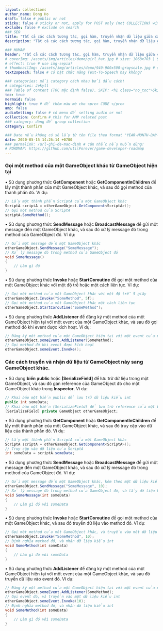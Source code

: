 ```yaml
---
layout: collections
author_name: Dong Ho
draft: false # public or not
sticky: false # sticky or not, apply for POST only (not COLLECTION) with including thumbnailImg
exclude: false # exclude on search
### SEO
title: "Tất cả các cách tương tác, gọi hàm, truyền nhận dữ liệu giữa các GameObject"
description: "Tất cả các cách tương tác, gọi hàm, truyền nhận dữ liệu giữa các GameObject"

### HUMAN
header: "Tất cả các cách tương tác, gọi hàm, truyền nhận dữ liệu giữa các GameObject"
# coverImg: /assets/img/articles/demo/girl_hat.jpg # size: 1068x703 | 900x500 | 600x400
# effect: true # use img-sepia?
# thumbnailImg: /assets/img/articles/demo/940-900x500-grayscale.jpg # size: 900x500 | 600x400
text2speech: false # có bật chức năng Text-To-Speech hay không?

### categories: mỗi category cách nhau bởi dấu cách!
# categories: Jekyll
### Table of content (TOC mặc định false), SKIP: <h1 class="no_toc">Skip toc</h1> hoặc <div class="no_toc_section">
toc: true
mermaid: false
highlight: true # để thêm màu mè cho <pre> CODE </pre>
amp: false
audioSetting: false # có menu để setting audio or not
collection: Confirm # this for AMP related post
### category: dùng để group collection
category: Confirm

### Date nếu không có sẽ lấy từ tên file theo format "YEAR-MONTH-DAY-title.md"
date: 2020-05-15 14:26:14 +0700
### permalink: /url-ghi-de-mac-dinh # cân nhắc nếu muốn dùng!
# ROADMAP: https://github.com/utilForever/game-developer-roadmap
---
```


### Gọi một method của một GameObject khác từ GameObject hiện tại

•  Sử dụng phương thức **GetComponent** hoặc **GetComponentInChildren** để lấy một thành phần của một GameObject khác, và sau đó gọi method của thành phần đó. Ví dụ:<br>
```csharp
// Lấy một thành phần ScriptA của một GameObject khác
ScriptA scriptA = otherGameObject.GetComponent<ScriptA>();
// Gọi một method của ScriptA
scriptA.SomeMethod();
```

•  Sử dụng phương thức **SendMessage** hoặc **BroadcastMessage** để gửi một message đến một GameObject khác, và sau đó xử lý message đó trong method của GameObject đó. Ví dụ:<br>
```csharp
// Gửi một message đến một GameObject khác
otherGameObject.SendMessage("SomeMessage");
// Xử lý message đó trong method của GameObject đó
void SomeMessage()
{
	// Làm gì đó
}
```

•  Sử dụng phương thức **Invoke** hoặc **StartCoroutine** để gọi một method của một GameObject khác với một độ trễ hoặc một cách liên tục. Ví dụ:<br>
```csharp
// Gọi một method của một GameObject khác với một độ trễ 5 giây
otherGameObject.Invoke("SomeMethod", 5f);
// Gọi một method của một GameObject khác một cách liên tục
otherGameObject.StartCoroutine("SomeMethod");
```

•  Sử dụng phương thức **AddListener** để đăng ký một method của một GameObject hiện tại với một event của một GameObject khác, và sau đó gọi method đó khi event được kích hoạt. Ví dụ:<br>
```csharp
// Đăng ký một method của một GameObject hiện tại với một event của một GameObject khác
otherGameObject.someEvent.AddListener(SomeMethod);
// Gọi method đó khi event được kích hoạt
otherGameObject.someEvent.Invoke();
```

### Các cách truyền và nhận dữ liệu từ GameObject này sang GameObject khác.

•  Sử dụng **biến public** hoặc **[SerializeField]** để lưu trữ dữ liệu trong một GameObject, và sau đó gán reference của GameObject đó cho một GameObject khác trong **Inspector**. Ví dụ:<br>
```csharp
// Khai báo một biến public để lưu trữ dữ liệu kiểu int
public int someData;
// Khai báo một biến [SerializeField] để lưu trữ reference của một GameObject khác
[SerializeField] private GameObject otherGameObject;
```

•  Sử dụng phương thức **GetComponent** hoặc **GetComponentInChildren** để lấy một thành phần của một GameObject khác, và sau đó truy cập vào dữ liệu của thành phần đó. Ví dụ:<br>
```csharp
// Lấy một thành phần ScriptA của một GameObject khác
ScriptA scriptA = otherGameObject.GetComponent<ScriptA>();
// Truy cập vào dữ liệu của ScriptA
int someData = scriptA.someData;
```

•  Sử dụng phương thức **SendMessage** hoặc **BroadcastMessage** để gửi một message đến một GameObject khác, và sau đó xử lý message đó trong method của GameObject đó. Ví dụ:<br>
```csharp
// Gửi một message đến một GameObject khác, kèm theo một dữ liệu kiểu int
otherGameObject.SendMessage("SomeMessage", 10);
// Xử lý message đó trong method của GameObject đó, và lấy dữ liệu kiểu int
void SomeMessage(int someData)
{
	// Làm gì đó với someData
}
```

•  Sử dụng phương thức **Invoke** hoặc **StartCoroutine** để gọi một method của một GameObject khác, và sau đó truyền dữ liệu vào method đó. Ví dụ:<br>
```csharp
// Gọi một method của một GameObject khác, và truyền vào một dữ liệu kiểu int
otherGameObject.Invoke("SomeMethod", 10);
// Định nghĩa method đó, và nhận dữ liệu kiểu int
void SomeMethod(int someData)
{
	// Làm gì đó với someData
}
```

•  Sử dụng phương thức **AddListener** để đăng ký một method của một GameObject hiện tại với một event của một GameObject khác, và sau đó truyền dữ liệu vào event đó. Ví dụ:<br>
```csharp
// Đăng ký một method của một GameObject hiện tại với một event của một GameObject khác
otherGameObject.someEvent.AddListener(SomeMethod);
// Gọi event đó, và truyền vào một dữ liệu kiểu int
otherGameObject.someEvent.Invoke(10);
// Định nghĩa method đó, và nhận dữ liệu kiểu int
void SomeMethod(int someData)
{
	// Làm gì đó với someData
}
```